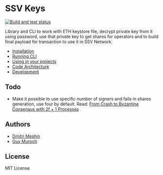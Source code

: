 # SSV Keys

[![Build and test status](https://github.com/metachris/typescript-boilerplate/workflows/Lint%20and%20test/badge.svg)](https://github.com/metachris/typescript-boilerplate/actions?query=workflow%3A%22Build+and+test%22)

Library and CLI to work with ETH keystore file, decrypt private key from it using password,
use that private key to get shares for operators and to build final payload for transaction
to use it in SSV Network.

* [Installation](docs/install.md)
* [Running CLI](docs/cli.md)
* [Using in your projects](docs/library.md)
* [Code Architecture](docs/arch.md)
* [Development](docs/dev.md)

## Todo

* Make it possible to use specific number of signers and fails in shares generation, use four by default.
  Read: [From Crash to Byzantine Consensus with 2f + 1 Processes](https://www.gsd.inesc-id.pt/~mpc/pubs/bc2f+1.pdf)

## Authors

* [Dmitri Meshin](https://github.com/meshin-blox)
* [Guy Muroch](https://github.com/guym-blox)

## License

MIT License
